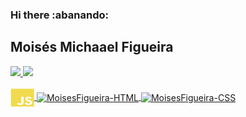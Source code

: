 ### Hi there :abanando:
<!--
**MoisesFigueira/MoisesFigueira** is a :brilhos: _special_ :brilhos: repository because its `README.md` (this file) appears on your GitHub profile.
Here are some ideas to get you started:
- :telescópio: I’m currently working on ...
- :muda_de_planta: I’m currently learning ...
- :dançarinas: I’m looking to collaborate on ...
- :pensativo: I’m looking for help with ...
- :balão_de_fala: Ask me about ...
- :caixa_de_correio: How to reach me: ...
- :sorriso_olhos_sorrindo: Pronouns: ...
- :alta_tensão: Fun fact: ...
-->
## Moisés Michaael Figueira
<div>
<a href="https://github.com/MoisesFigueira">
<img height="180em" src="https://github-readme-stats.vercel.app/api?username=MoisesFigueira&show_icons=true&theme=tokyonight&include_all_commits=true&count_private=true"/>
<img height="180em" src="https://github-readme-stats.vercel.app/api/top-langs/?username=MoisesFigueira&layout=compact&langs_count=7&theme=tokyonight"/>
</div>
<div style="display: inline_block"><br>
<img align="center" alt="MoisesFigueira" height="29" width="38" src="https://raw.githubusercontent.com/devicons/devicon/master/icons/javascript/javascript-plain.svg">
<img align="center" alt="MoisesFigueira-HTML" height="35" width="45"
src="https://cdn.jsdelivr.net/gh/devicons/devicon/icons/html5/html5-plain-wordmark.svg">
<img align="center" alt="MoisesFigueira-CSS" height="35" width="45"
src="https://cdn.jsdelivr.net/gh/devicons/devicon/icons/css3/css3-plain-wordmark.svg">
<img align="center" alt="MoisesFigueira-CSS" height="35" width="45"
src="https://cdn.jsdelivr.net/gh/d
